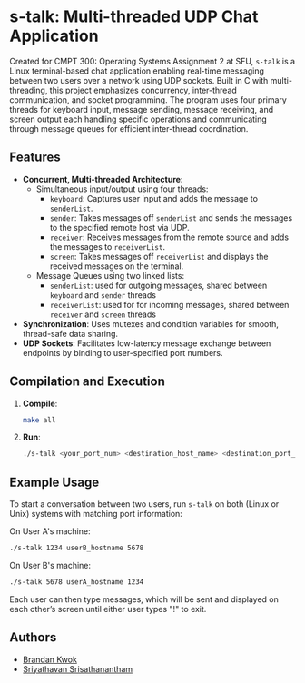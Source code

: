 # s-talk: Multi-threaded UDP Chat Application

Created for CMPT 300: Operating Systems Assignment 2 at SFU, `s-talk` is a Linux terminal-based chat application enabling real-time messaging between two users over a network using UDP sockets. Built in C with multi-threading, this project emphasizes concurrency, inter-thread communication, and socket programming. The program uses four primary threads for keyboard input, message sending, message receiving, and screen output each handling specific operations and communicating through message queues for efficient inter-thread coordination.

## Features

- **Concurrent, Multi-threaded Architecture**:
  - Simultaneous input/output using four threads:
    - `keyboard`: Captures user input and adds the message to `senderList`.
    - `sender`: Takes messages off `senderList` and sends the messages to the specified remote host via UDP.
    - `receiver`: Receives messages from the remote source and adds the messages to `receiverList`.
    - `screen`: Takes messages off `receiverList` and displays the received messages on the terminal.
  - Message Queues using two linked lists:
    - `senderList`: used for outgoing messages, shared between `keyboard` and `sender` threads
    - `receiverList`: used for for incoming messages, shared between `receiver` and `screen` threads
- **Synchronization**: Uses mutexes and condition variables for smooth, thread-safe data sharing.
- **UDP Sockets**: Facilitates low-latency message exchange between endpoints by binding to user-specified port numbers.

## Compilation and Execution

1. **Compile**:
   ```bash
   make all
2. **Run**:
   ```bash
   ./s-talk <your_port_num> <destination_host_name> <destination_port_num>

## Example Usage

To start a conversation between two users, run `s-talk` on both (Linux or Unix) systems with matching port information:

On User A's machine:
```bash
./s-talk 1234 userB_hostname 5678
```
On User B's machine:
```bash
./s-talk 5678 userA_hostname 1234
```
Each user can then type messages, which will be sent and displayed on each other’s screen until either user types "!" to exit.

## Authors
- [Brandan Kwok](https://github.com/brandankwok)
- [Sriyathavan Srisathanantham](https://github.com/Sriyathavan) 
